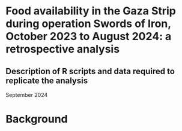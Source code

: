 # Food availability in the Gaza Strip during operation Swords of Iron, October 2023 to August 2024: a retrospective analysis
## Description of R scripts and data required to replicate the analysis
September 2024

# Background

